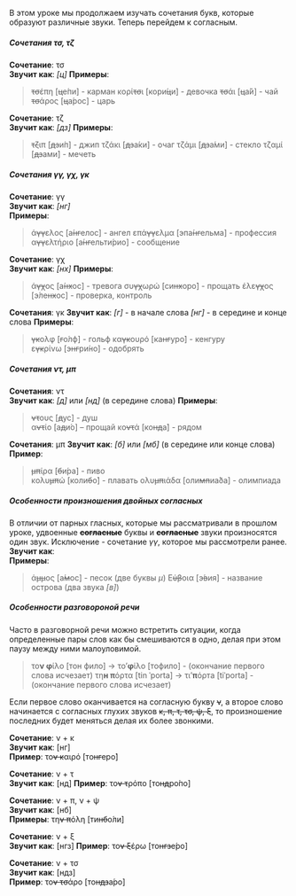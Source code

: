 В этом уроке мы продолжаем изучать сочетания букв, которые образуют различные звуки. Теперь перейдем к согласным.

##### **Сочетания τσ, τζ**
**Сочетание**: τσ  
**Звучит как**: *[ц]* 
**При­меры**: 
> ~~τσ~~έπη [~~ц~~е́пи] - карман 
> κορί~~τσ~~ι [кори́~~ц~~и] - девочка
> ~~τσ~~άι [~~ц~~а́й] - чай
> ~~τσ~~άρος [~~ц~~а́рос] - царь
 
**Сочетание**: τζ  
**Звучит как**: *[дз]*
**При­меры**: 
> ~~τζ~~ιπ [~~дз~~и́п] - джип
> τζάκι [~~дз~~а́ки] - очаг
> τζάμι [~~дз~~а́ми] - стекло
> τζαμί [~~дз~~ами́] - мечеть

##### **Сочетания γγ, γχ, γκ**
**Сочетание**: γγ  
**Звучит как**: *[нг]*  
**При­меры**: 
> ά~~γγ~~ελος [а́~~нг~~елос] - ангел 
> επά~~γγ~~ελμα [эпа́~~нг~~ельма] - профессия 
> α~~γγ~~ελτήριο [а́~~нг~~ельти́рио] - сообщение 

**Сочетание**: γχ  
**Звучит как**: *[нх]*
**При­меры**: 
> ά~~γχ~~ος [а́~~нх~~ос] - тревога
> συ~~γχ~~ωρώ [си~~нх~~оро́] - прощать
> έλε~~γχ~~ος [э́ле~~нх~~ос] - проверка, контроль

**Сочетания**: γκ 
**Звучит как**: 
*[г]* - в начале слова
*[нг]* - в середине и конце слова
**При­меры**: 
> ~~γκ~~ολφ [~~г~~о́лф] - гольф
> κα~~γκ~~ουρό [ка~~нг~~уро́] - кенгуру  
> ε~~γκ~~ρίνω [э~~нг~~ри́но] - одобрять

##### **Сочетания ντ, μπ**

**Сочетания**: ντ  
**Звучит как**: *[д]* или *[нд]* (в середине слова)
**При­меры**:  
> ~~ντ~~ους [~~д~~ус] - душ  
> α~~ντ~~ίο [а~~д~~и́о] – прощай
> κο~~ντ~~ά [ко~~нд~~а́] - рядом

**Сочетания**: μπ
**Звучит как**: *[б]* или *[мб]* (в середине или конце слова)  
**При­мер**: 
> ~~μπ~~ίρα [~~б~~и́ра] - пиво  
> κολυ~~μπ~~ώ [коли~~б~~о́] - плавать 
> ολυ~~μπ~~ιάδα [оли~~мп~~иа́ðа] - олимпиада

##### Особенности произношения двойных согласных

В отличии от парных гласных, которые мы рассматривали в прошлом уроке, удвоенные ~~**согласные**~~ буквы и ~~**согласные**~~ звуки произносятся один звук. Исключение - сочетание *γγ*, которое мы рассмотрели ранее.
**Звучит как**:  
**При­меры**:  
> ά~~μμ~~ος [а́~~м~~ос] - песок (две буквы *μ*)
> Ε~~ύβ~~οια [э́~~в~~ия] - название острова (два звука *[в]*)

##### Особенности разговороной речи

Часто в разговорной речи можно встретить ситуации, когда определенные пары слов как бы смешиваются в одно, делая при этом паузу между ними малоуловимой.

> το**ν φ**ίλο [тон фило] → το’**φ**ίλο [тофило] - (окончание первого слова исчезает)
> τη**н π**όρτα [tin ˈporta] → τι’**π**όρта [tiˈporta] - (окончание первого слова исчезает)

Если первое слово оканчивается на согласную букву ~~ν~~, а второе слово начинается с согласных глухих звуков ~~κ, π, τ, τσ, ψ, ξ~~, то произношение последних будет меняться делая их более звонкими.

**Сочетание**: ν + κ  
**Звучит как**: [нг]  
**При­мер**: το~~ν κ~~αιρό [то~~нг~~еро́]

**Сочетание**: ν + τ  
**Звучит как**: [нд] 
**При­мер**: το~~ν τ~~ρόπο [то~~нд~~ро́по] 

**Сочетание**: ν + π, ν + ψ  
**Звучит как**: [нб]  
**При­меры**: τη~~ν π~~όλη [ти~~нб~~о́ли] 

**Сочетание**: ν + ξ  
**Звучит как**: [нгз] 
**При­мер**: το~~ν ξ~~έρω [то~~нгз~~е́ро] 

**Сочетание**: ν + τσ  
**Звучит как**: [ндз]  
**При­мер**: το~~ν τσ~~άρο [то~~ндз~~а́ро] 